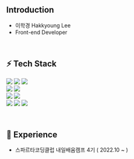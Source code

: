 ## Introduction
- 이학경 Hakkyoung Lee
- Front-end Developer

<br />

## ⚡ Tech Stack
<img src="https://img.shields.io/badge/HTML5-E34F26?style=for-the-badge&logo=HTML5&logoColor=white"/></a>
<img src="https://img.shields.io/badge/CSS3-1572B6?style=for-the-badge&logo=CSS3&logoColor=white"/></a>
<img src="https://img.shields.io/badge/Scss-CC6699?style=for-the-badge&logo=Sass&logoColor=white"/></a>  
<img src="https://img.shields.io/badge/JavaScript-F7DF1E?style=for-the-badge&logo=JavaScript&logoColor=white"/></a>
<img src="https://img.shields.io/badge/TypeScript-3178C6?style=for-the-badge&logo=TypeScript&logoColor=white"/></a>  
<img src="https://img.shields.io/badge/React-61DAFB?style=for-the-badge&logo=React&logoColor=white"/></a>
<img src="https://img.shields.io/badge/Redux-764ABC?style=for-the-badge&logo=Redux&logoColor=white"/></a>  
<img src="https://img.shields.io/badge/npm-CB3837?style=for-the-badge&logo=npm&logoColor=white"/></a>
<img src="https://img.shields.io/badge/Yarn-2C8EBB?style=for-the-badge&logo=Yarn&logoColor=white"/></a>
<img src="https://img.shields.io/badge/Webpack-8DD6F9?style=for-the-badge&logo=Webpack&logoColor=white"/></a>
  
<br />
  
## 🌱 Experience 

- 스파르타코딩클럽 내일배움캠프 4기 ( 2022.10 ~ ) 
<br />





<!--

<img src="https://img.shields.io/badge/npm-CB3837?style=for-the-badge&logo=npm&logoColor=white"/></a>


-->
